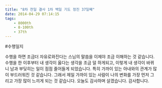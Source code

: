 ```yaml
---
title: "8차 천일 결사 1차 백일 기도 정진 37일째"
date: 2014-04-29 07:14:15
tags:
    - 8000th
    - 8-100th
    - 37th
---
```


#수행일지

수행을 하면 조금더 자유로와진다는 스님의 말씀을 이제야 조금 이해하는 것 같습니다. 수행을 한 이후부터 내 생각이 옳다는 생각을 조금 덜 하게되고, 이렇게 내 생각이 바뀌니 남과 부딪히는 일이 점점 줄어들게 되었습니다. 특히 가까이 있는 아내와의 관계가 많이 부드러워진 것 같습니다. 그래서 제일 가까이 있는 사람이 나의 변화를 가장 먼저 그리고 가장 많이 느끼게 되는 것 같습니다. 오늘도 감사하며 살겠습니다. 감사합니다.

